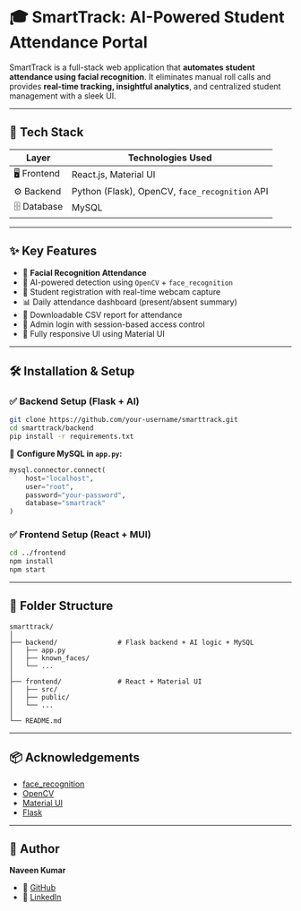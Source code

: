 # 🎓 SmartTrack: AI-Powered Student Attendance Portal

SmartTrack is a full-stack web application that **automates student attendance using facial recognition**. It eliminates manual roll calls and provides **real-time tracking, insightful analytics**, and centralized student management with a sleek UI.

---

## 🚀 Tech Stack

| Layer        | Technologies Used                            |
|--------------|-----------------------------------------------|
| 🖥️ Frontend  | React.js, Material UI                         |
| ⚙️ Backend   | Python (Flask), OpenCV, `face_recognition` API |
| 🗄️ Database  | MySQL                                         |

---

## ✨ Key Features

- 🎯 **Facial Recognition Attendance**
- 🧠 AI-powered detection using `OpenCV` + `face_recognition`
- 📝 Student registration with real-time webcam capture
- 📊 Daily attendance dashboard (present/absent summary)
- 📁 Downloadable CSV report for attendance
- 🔐 Admin login with session-based access control
- 📱 Fully responsive UI using Material UI

---

## 🛠️ Installation & Setup

### ✅ Backend Setup (Flask + AI)

```bash
git clone https://github.com/your-username/smarttrack.git
cd smarttrack/backend
pip install -r requirements.txt
````

🔧 **Configure MySQL in `app.py`:**

```python
mysql.connector.connect(
    host="localhost",
    user="root",
    password="your-password",
    database="smartrack"
)
```

### ✅ Frontend Setup (React + MUI)

```bash
cd ../frontend
npm install
npm start
```

---

## 📁 Folder Structure

```
smarttrack/
│
├── backend/               # Flask backend + AI logic + MySQL
│   ├── app.py
│   ├── known_faces/
│   └── ...
│
├── frontend/              # React + Material UI
│   ├── src/
│   ├── public/
│   └── ...
│
└── README.md
```

---

## 📦 Acknowledgements

* [face\_recognition](https://github.com/ageitgey/face_recognition)
* [OpenCV](https://opencv.org/)
* [Material UI](https://mui.com/)
* [Flask](https://flask.palletsprojects.com/)

---

## 👤 Author

**Naveen Kumar**

* 🔗 [GitHub](https://github.com/Acc284)
* 🔗 [LinkedIn](https://www.linkedin.com/in/naveen-kumar-b49a39283)

